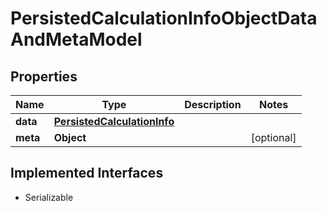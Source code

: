 

# PersistedCalculationInfoObjectDataAndMetaModel


## Properties

Name | Type | Description | Notes
------------ | ------------- | ------------- | -------------
**data** | [**PersistedCalculationInfo**](PersistedCalculationInfo.md) |  | 
**meta** | **Object** |  |  [optional]


## Implemented Interfaces

* Serializable



